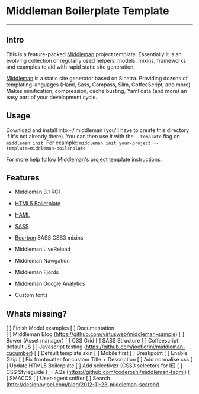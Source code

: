 # Middleman Boilerplate Template
------

## Intro

This is a feature-packed [Middleman](http://middlemanapp.com/) project template. Essentially it is an evolving collection or regularly used helpers, models, mixins, frameworks and examples to aid with rapid static site generation. 

[Middleman](http://middlemanapp.com/) is a static site generator based on Sinatra. Providing dozens of templating languages (Haml, Sass, Compass, Slim, CoffeeScript, and more). Makes minification, compression, cache busting, Yaml data (and more) an easy part of your development cycle.


## Usage

Download and install into ~/.middleman (you'll have to create this directory if it's not already there). You can then use it with the `--template` flag on `middleman init`. For example: `middleman init your-project --template=middleman-boilerplate`

For more help follow [Middleman's project template instructions](http://middlemanapp.com/getting-started/).

## Features
- Middleman 3.1 RC1
- [HTML5 Boilerplate](https://github.com/h5bp/html5-boilerplate)   
- [HAML](http://haml.info/)  
- [SASS](http://sass-lang.com/)  
- [Bourbon](http://thoughtbot.com/bourbon/) SASS CSS3 mixins  

- Middleman LiveReload
- Middleman Navigation
- Middleman Fjords
- Middleman Google Analytics

- Custom fonts


## Whats missing?
[ ] Finish Model examples
[ ] Documentation  
[ ] Middleman Blog (https://github.com/virtusweb/middleman-sample)
[ ] Bower (Asset manager)
[ ] CSS Grid
[ ] SASS Structure
[ ] Coffeescript default JS
[ ] Javascript testing (https://github.com/joefiorini/middleman-cucumber)
[ ] Default template skin
[ ] Mobile first
[ ] Breakpoint
[ ] Enable Gzip
[ ] Fix frontmatter for custom Title + Description
[ ] Add normalise css
[ ] Update HTML5 Boilerplate
[ ] Add selectivizr (CSS3 selectors for IE)
[ ] CSS Styleguide
[ ] FAQs (https://github.com/coderoshi/middleman-faqml)
[ ] SMACCS
[ ] User-agent sniffer
[ ] Search (http://designbyjoel.com/blog/2012-11-23-middleman-search/)